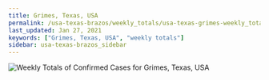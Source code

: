 ```yaml
---
title: Grimes, Texas, USA
permalink: /usa-texas-brazos/weekly_totals/usa-texas-grimes-weekly_totals.html
last_updated: Jan 27, 2021
keywords: ["Grimes, Texas, USA", "weekly totals"]
sidebar: usa-texas-brazos_sidebar
---
```


![Weekly Totals of Confirmed Cases for Grimes, Texas, USA](/covid_tracker/images/graphs/usa-texas-grimes-weekly_totals_graph.png)
